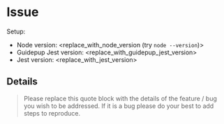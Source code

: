 # Issue

Setup:

- Node version: <replace_with_node_version (try `node --version`)>
- Guidepup Jest version: <replace_with_guidepup_jest_version>
- Jest version: <replace_with_jest_version>

## Details

> Please replace this quote block with the details of the feature / bug you wish to be addressed. If it is a bug please do your best to add steps to reproduce.
